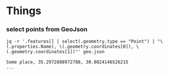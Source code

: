 # Things

### select points from GeoJson
```
jq -r '.features[] | select(.geometry.type == "Point") | "\(.properties.Name), \(.geometry.coordinates[0]), \(.geometry.coordinates[1])"' geo.json

Some place, 35.2972888972788, 30.8024146526215
...

```

